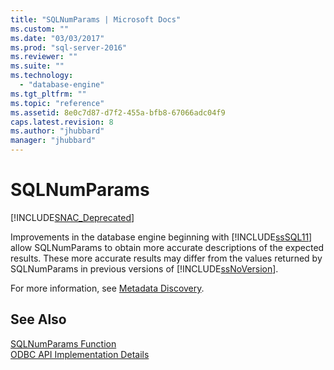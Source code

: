 ```yaml
---
title: "SQLNumParams | Microsoft Docs"
ms.custom: ""
ms.date: "03/03/2017"
ms.prod: "sql-server-2016"
ms.reviewer: ""
ms.suite: ""
ms.technology: 
  - "database-engine"
ms.tgt_pltfrm: ""
ms.topic: "reference"
ms.assetid: 8e0c7d87-d7f2-455a-bfb8-67066adc04f9
caps.latest.revision: 8
ms.author: "jhubbard"
manager: "jhubbard"
---
```

# SQLNumParams
[!INCLUDE[SNAC_Deprecated](../../relational-databases/extended-stored-procedures-reference/includes/snac-deprecated.md)]

  Improvements in the database engine beginning with [!INCLUDE[ssSQL11](../../analysis-services/includes/sssql11-md.md)] allow SQLNumParams to obtain more accurate descriptions of the expected results. These more accurate results may differ from the values returned by SQLNumParams in previous versions of [!INCLUDE[ssNoVersion](../../advanced-analytics/r-services/includes/ssnoversion-md.md)].  
  
 For more information, see [Metadata Discovery](../../relational-databases/native-client/features/metadata-discovery.md).  
  
## See Also  
 [SQLNumParams Function](http://go.microsoft.com/fwlink/?LinkId=58404)   
 [ODBC API Implementation Details](../../relational-databases/extended-stored-procedures-reference/odbc-api-implementation-details.md)  
  
  
